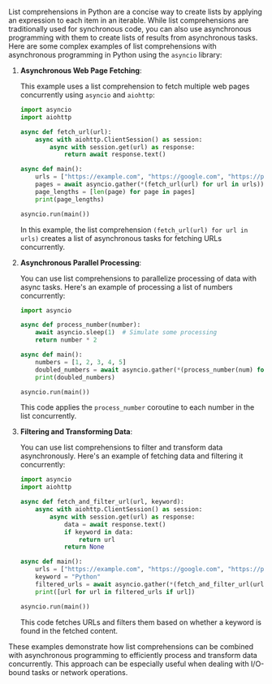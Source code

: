 List comprehensions in Python are a concise way to create lists by applying an expression to each item in an iterable. While list comprehensions are traditionally used for synchronous code, you can also use asynchronous programming with them to create lists of results from asynchronous tasks. Here are some complex examples of list comprehensions with asynchronous programming in Python using the `asyncio` library:

1. **Asynchronous Web Page Fetching**:

   This example uses a list comprehension to fetch multiple web pages concurrently using `asyncio` and `aiohttp`:

   ```python
   import asyncio
   import aiohttp

   async def fetch_url(url):
       async with aiohttp.ClientSession() as session:
           async with session.get(url) as response:
               return await response.text()

   async def main():
       urls = ["https://example.com", "https://google.com", "https://python.org"]
       pages = await asyncio.gather(*(fetch_url(url) for url in urls))
       page_lengths = [len(page) for page in pages]
       print(page_lengths)

   asyncio.run(main())
   ```

   In this example, the list comprehension `(fetch_url(url) for url in urls)` creates a list of asynchronous tasks for fetching URLs concurrently.

2. **Asynchronous Parallel Processing**:

   You can use list comprehensions to parallelize processing of data with async tasks. Here's an example of processing a list of numbers concurrently:

   ```python
   import asyncio

   async def process_number(number):
       await asyncio.sleep(1)  # Simulate some processing
       return number * 2

   async def main():
       numbers = [1, 2, 3, 4, 5]
       doubled_numbers = await asyncio.gather(*(process_number(num) for num in numbers))
       print(doubled_numbers)

   asyncio.run(main())
   ```

   This code applies the `process_number` coroutine to each number in the list concurrently.

3. **Filtering and Transforming Data**:

   You can use list comprehensions to filter and transform data asynchronously. Here's an example of fetching data and filtering it concurrently:

   ```python
   import asyncio
   import aiohttp

   async def fetch_and_filter_url(url, keyword):
       async with aiohttp.ClientSession() as session:
           async with session.get(url) as response:
               data = await response.text()
               if keyword in data:
                   return url
               return None

   async def main():
       urls = ["https://example.com", "https://google.com", "https://python.org"]
       keyword = "Python"
       filtered_urls = await asyncio.gather(*(fetch_and_filter_url(url, keyword) for url in urls))
       print([url for url in filtered_urls if url])

   asyncio.run(main())
   ```

   This code fetches URLs and filters them based on whether a keyword is found in the fetched content.

These examples demonstrate how list comprehensions can be combined with asynchronous programming to efficiently process and transform data concurrently. This approach can be especially useful when dealing with I/O-bound tasks or network operations.